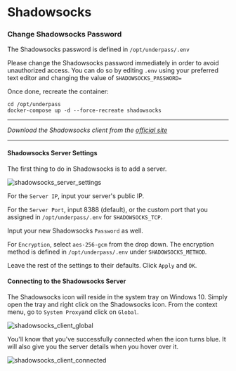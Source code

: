 # Shadowsocks

### Change Shadowsocks Password

The Shadowsocks password is defined in `/opt/underpass/.env`

Please change the Shadowsocks password immediately in order to avoid unauthorized access. You can do so by editing `.env` using your preferred text editor and changing the value of `SHADOWSOCKS_PASSWORD=`

Once done, recreate the container:
```
cd /opt/underpass
docker-compose up -d --force-recreate shadowsocks
```

***

_Download the Shadowsocks client from the [official site](https://shadowsocks.org/en/download/clients.html)_

***

#### Shadowsocks Server Settings

The first thing to do in Shadowsocks is to add a server.

![shadowsocks_server_settings](https://user-images.githubusercontent.com/9207205/94196774-71e5af80-fee7-11ea-8ebc-aff7898b2b5b.png)

For the `Server IP`, input your server's public IP.

For the `Server Port`, input 8388 (default), or the custom port that you assigned in `/opt/underpass/.env` for `SHADOWSOCKS_TCP`.

Input your new Shadowsocks `Password` as well.

For `Encryption`, select `aes-256-gcm` from the drop down. The encryption method is defined in `/opt/underpass/.env` under `SHADOWSOCKS_METHOD`.

Leave the rest of the settings to their defaults. Click `Apply` and `OK`.

#### Connecting to the Shadowsocks Server

The Shadowsocks icon will reside in the system tray on Windows 10. Simply open the tray and right click on the Shadowsocks icon. From the context menu, go to `System Proxy`and click on `Global`.

![shadowsocks_client_global](https://user-images.githubusercontent.com/9207205/94197690-b6be1600-fee8-11ea-9515-a00336b0038f.png)

You'll know that you've successfully connected when the icon turns blue. It will also give you the server details when you hover over it.

![shadowsocks_client_connected](https://user-images.githubusercontent.com/9207205/94197932-0f8dae80-fee9-11ea-842f-6a1779e54889.png)
